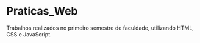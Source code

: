 # Praticas_Web
Trabalhos realizados no primeiro semestre de faculdade, utilizando HTML, CSS e JavaScript.
